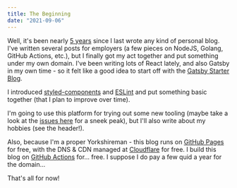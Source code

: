 ```yaml
---
title: The Beginning
date: "2021-09-06"
---
```


Well, it's been nearly [5 years](https://adrianlucathomas.blogspot.com/) since I last wrote any kind of personal blog. I've written several posts for employers (a few pieces on NodeJS, Golang, GitHub Actions, etc.), but I finally got my act together and put something under my own domain. I've been writing lots of React lately, and also Gatsby in my own time - so it felt like a good idea to start off with the [Gatsby Starter Blog](https://gatsbystarterblogsource.gatsbyjs.io/).

I introduced [styled-components](https://styled-components.com/) and [ESLint](https://eslint.org/) and put something basic together (that I plan to improve over time).

I'm going to use this platform for trying out some new tooling (maybe take a look at the [issues here](https://github.com/AdrianLThomas/AdrianLThomas.github.io/issues) for a sneek peak), but I'll also write about my hobbies (see the header!).

Also, because I'm a proper Yorkshireman - this blog runs on [GitHub Pages](https://pages.github.com/) for free, with the DNS & CDN managed at [Cloudflare](https://www.cloudflare.com/) for free. I build this blog on [GitHub Actions](https://github.com/features/actions) for... free. I suppose I do pay a few quid a year for the domain...

That's all for now!